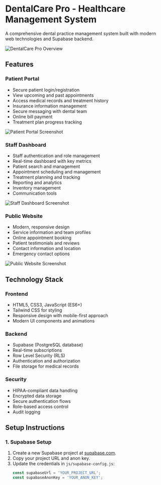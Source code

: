 # DentalCare Pro - Healthcare Management System

A comprehensive dental practice management system built with modern web technologies and Supabase backend.

![DentalCare Pro Overview](screenshots/overview.png "DentalCare Pro Homepage")

## Features

### Patient Portal
- Secure patient login/registration
- View upcoming and past appointments
- Access medical records and treatment history
- Insurance information management
- Secure messaging with dental team
- Online bill payment
- Treatment plan progress tracking

![Patient Portal Screenshot](screenshots/patient-portal.png "Patient Portal Interface")

### Staff Dashboard
- Staff authentication and role management
- Real-time dashboard with key metrics
- Patient search and management
- Appointment scheduling and management
- Treatment planning and tracking
- Reporting and analytics
- Inventory management
- Communication tools

![Staff Dashboard Screenshot](screenshots/staff-dashboard.png "Staff Dashboard Interface")

### Public Website
- Modern, responsive design
- Service information and team profiles
- Online appointment booking
- Patient testimonials and reviews
- Contact information and location
- Emergency contact options

![Public Website Screenshot](screenshots/public-website.png "Public Website Homepage")

## Technology Stack

### Frontend
- HTML5, CSS3, JavaScript (ES6+)
- Tailwind CSS for styling
- Responsive design with mobile-first approach
- Modern UI components and animations

### Backend
- Supabase (PostgreSQL database)
- Real-time subscriptions
- Row Level Security (RLS)
- Authentication and authorization
- File storage for medical records

### Security
- HIPAA-compliant data handling
- Encrypted data storage
- Secure authentication flows
- Role-based access control
- Audit logging

## Setup Instructions

### 1. Supabase Setup
1. Create a new Supabase project at [supabase.com](https://supabase.com).
2. Copy your project URL and anon key.
3. Update the credentials in `js/supabase-config.js`:
   ```javascript
   const supabaseUrl = 'YOUR_PROJECT_URL';
   const supabaseAnonKey = 'YOUR_ANON_KEY';
